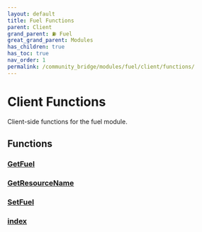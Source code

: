 ```yaml
---
layout: default
title: Fuel Functions
parent: Client
grand_parent: ⛽ Fuel
great_grand_parent: Modules
has_children: true
has_toc: true
nav_order: 1
permalink: /community_bridge/modules/fuel/client/functions/
---
```


# Client Functions
Client-side functions for the fuel module.

## Functions

### [GetFuel](GetFuel)
### [GetResourceName](GetResourceName)
### [SetFuel](SetFuel)
### [index](index)
